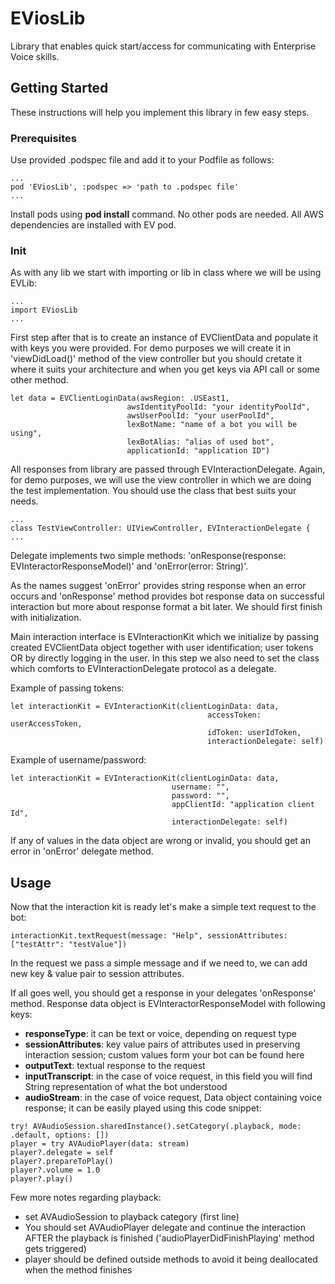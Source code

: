 # EViosLib 
  

Library that enables quick start/access for communicating with Enterprise Voice skills.  

  
## Getting Started 

These instructions will help you implement this library in few easy steps. 

  
### Prerequisites 

Use provided .podspec file and add it to your Podfile as follows: 

``` 
... 
pod 'EViosLib', :podspec => 'path to .podspec file' 
... 
``` 
  
Install pods using __pod install__ command. No other pods are needed. All AWS dependencies are installed with EV pod. 

  
### Init 

As with any lib we start with importing or lib in class where we will be using EVLib:

``` 
... 
import EViosLib
... 
``` 

First step after that is to create an instance of EVClientData and populate it with keys you were provided. For demo purposes we will create it in 'viewDidLoad()' method of the view controller but you should cretate it where it suits your architecture and when you get keys via API call or some other method.

``` 
let data = EVClientLoginData(awsRegion: .USEast1, 
                          awsIdentityPoolId: "your identityPoolId", 
                          awsUserPoolId: "your userPoolId", 
                          lexBotName: "name of a bot you will be using", 
                          lexBotAlias: "alias of used bot", 
                          applicationId: "application ID") 
``` 
  
All responses from library are passed through EVInteractionDelegate. Again, for demo purposes, we will use the view controller in which we are doing the test implementation. You should use the class that best suits your needs.

``` 
... 
class TestViewController: UIViewController, EVInteractionDelegate { 
... 
``` 

Delegate implements two simple methods: 'onResponse(response: EVInteractorResponseModel)' and 'onError(error: String)'. 

As the names suggest 'onError' provides string response when an error occurs and 'onResponse' method provides bot response data on successful interaction but more about response format a bit later. We should first finish with initialization. 

Main interaction interface is EVInteractionKit which we initialize by passing created EVClientData object together with user identification; user tokens OR by directly logging in the user. In this step we also need to set the class which comforts to EVInteractionDelegate protocol as a delegate. 

Example of passing tokens: 

``` 
let interactionKit = EVInteractionKit(clientLoginData: data, 
                                            accessToken: userAccessToken, 
                                            idToken: userIdToken, 
                                            interactionDelegate: self)
``` 

Example of username/password: 

``` 
let interactionKit = EVInteractionKit(clientLoginData: data, 
                                    username: "", 
                                    password: "", 
                                    appClientId: "application client Id", 
                                    interactionDelegate: self) 
``` 

If any of values in the data object are wrong or invalid, you should get an error in 'onError' delegate method. 


## Usage 

Now that the interaction kit is ready let's make a simple text request to the bot: 

``` 
interactionKit.textRequest(message: "Help", sessionAttributes: ["testAttr": "testValue"]) 
``` 

In the request we pass a simple message and if we need to, we can add new key & value pair to session attributes.   

If all goes well, you should get a response in your delegates 'onResponse' method. Response data object is EVInteractorResponseModel with following keys: 

- __responseType__: it can be text or voice, depending on request type 
- __sessionAttributes__: key value pairs of attributes used in preserving interaction session; custom values form your bot can be found here 
- __outputText__: textual response to the request 
- __inputTranscript__: in the case of voice request, in this field you will find String representation of what the bot understood 
- __audioStream__: in the case of voice request, Data object containing voice response; it can be easily played using this code snippet: 

``` 
try! AVAudioSession.sharedInstance().setCategory(.playback, mode: .default, options: []) 
player = try AVAudioPlayer(data: stream) 
player?.delegate = self 
player?.prepareToPlay() 
player?.volume = 1.0 
player?.play() 
``` 
  
Few more notes regarding playback: 
  - set AVAudioSession to playback category (first line) 
  - You should set AVAudioPlayer delegate and continue the interaction AFTER the playback is finished    ('audioPlayerDidFinishPlaying' method gets triggered) 
  - player should be defined outside methods to avoid it being deallocated when the method finishes 
